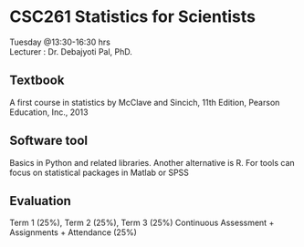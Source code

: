 # CSC261 Statistics for Scientists

Tuesday @13:30-16:30 hrs  
Lecturer : Dr. Debajyoti Pal, PhD.

## Textbook
A first course in statistics by McClave and Sincich, 11th Edition, Pearson Education, Inc., 2013

## Software tool
Basics in Python and related libraries. Another alternative is R. For tools can focus on statistical packages in Matlab or SPSS

## Evaluation
Term 1 (25%), Term 2 (25%), Term 3 (25%)
Continuous Assessment + Assignments + Attendance (25%)
